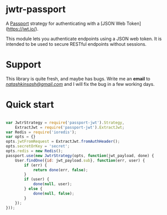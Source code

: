 # jwtr-passport

A [Passport](http://passportjs.org/) strategy for authenticating with a [JSON Web Token] (https://jwt.io/).

This module lets you authenticate endpoints using a JSON web token. It is intended to be used to secure RESTful endpoints without sessions.

# Support

This library is quite fresh, and maybe has bugs. Write me an **email** to *natashkinsash@gmail.com* and I will fix the bug in a few working days.

# Quick start

```javascript

var JwtrStrategy = require('passport-jwt').Strategy,
    ExtractJwt = require('passport-jwt').ExtractJwt;
var Redis = require('ioredis');
var opts = {}
opts.jwtFromRequest = ExtractJwt.fromAuthHeader();
opts.secretOrKey = 'secret';
opts.redis = new Redis();
passport.use(new JwtrStrategy(opts, function(jwt_payload, done) {
    User.findOne({id: jwt_payload.sub}, function(err, user) {
        if (err) {
            return done(err, false);
        }
        if (user) {
            done(null, user);
        } else {
            done(null, false);
        }
    });
}));

```

